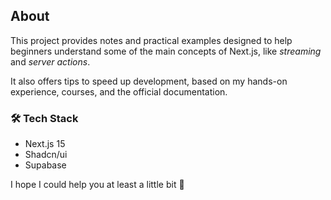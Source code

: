 ## About

This project provides notes and practical examples designed to help beginners understand some of the main concepts of Next.js, like *streaming* and *server actions*.

It also offers tips to speed up development, based on my hands-on experience, courses, and the official documentation.

### 🛠️ Tech Stack

- Next.js 15
- Shadcn/ui
- Supabase

I hope I could help you at least a little bit 🤝
